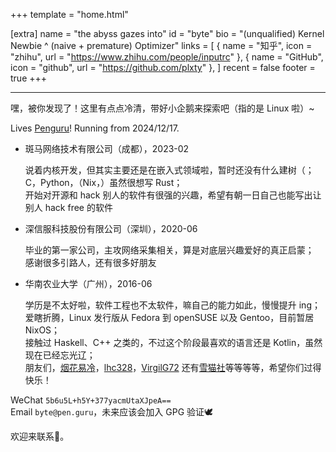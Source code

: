 +++
template = "home.html"

[extra]
name = "the abyss gazes into"
id = "byte"
bio = "(unqualified) Kernel Newbie ^ (naive + premature) Optimizer"
links = [
  { name = "知乎", icon = "zhihu", url = "https://www.zhihu.com/people/inputrc" },
  { name = "GitHub", icon = "github", url = "https://github.com/plxty" },
]
recent = false
footer = true
+++

-----

嘿，被你发现了！这里有点点冷清，带好小企鹅来探索吧（指的是 Linux 啦）~

Lives [Penguru](https://mario.fandom.com/wiki/Penguru)! Running from 2024/12/17.

* 斑马网络技术有限公司（成都），2023-02

  说着内核开发，但其实主要还是在嵌入式领域啦，暂时还没有什么建树（；  
  C，Python，（Nix，）虽然很想写 Rust；  
  开始对开源和 hack 别人的软件有很强的兴趣，希望有朝一日自己也能写出让别人 hack free 的软件

* 深信服科技股份有限公司（深圳），2020-06

  毕业的第一家公司，主攻网络采集相关，算是对底层兴趣爱好的真正启蒙；  
  感谢很多引路人，还有很多好朋友

* 华南农业大学（广州），2016-06

  学历是不太好啦，软件工程也不太软件，嘛自己的能力如此，慢慢提升 ing；  
  爱瞎折腾，Linux 发行版从 Fedora 到 openSUSE 以及 Gentoo，目前暂居 NixOS；  
  接触过 Haskell、C++ 之类的，不过这个阶段最喜欢的语言还是 Kotlin，虽然现在已经忘光辽；  
  朋友们，[烟花易冷](https://www.zzfly.net)，[lhc328](https://github.com/lhc328)，[VirgilG72](https://virgilg72.github.io) 还有[雪猫社](https://www.yukicat.net)等等等等，希望你们过得快乐！

WeChat `5b6u5L+h5Y+377yacmUtaXJpeA==`  
Email `byte@pen.guru`，未来应该会加入 GPG 验证🕊  

欢迎来联系🙊。
